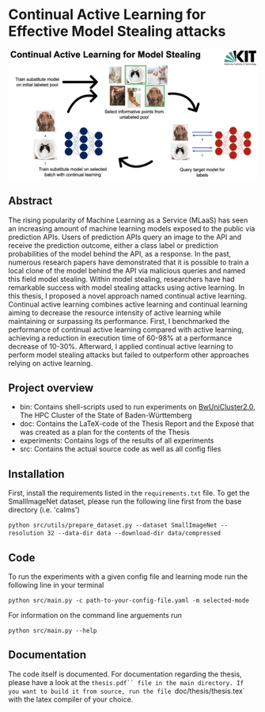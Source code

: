 # Continual Active Learning for Effective Model Stealing attacks

![Workflow of Continual Active Learning for Model Stealing](img/CALMS_Workflow.png)

## Abstract
The rising popularity of Machine Learning as a Service (MLaaS) has seen an increasing amount of machine learning models exposed to the public via prediction APIs. Users of prediction APIs query an image to the API and receive the prediction outcome, either a class label or prediction probabilities of the model behind the API, as a response. In the past, numerous research papers have demonstrated that it is possible to train a local clone of the model behind the API via malicious queries and named this field model stealing. Within model stealing, researchers have had remarkable success with model stealing attacks using active learning. In this thesis, I proposed a novel approach named continual active learning. Continual active learning combines active learning and continual learning aiming to decrease the resource intensity of active learning while maintaining or surpassing its performance. First, I benchmarked the performance of continual active learning compared with active learning, achieving a reduction in execution time of 60-98% at a performance decrease of 10-30%. Afterward, I applied continual active learning to perform model stealing attacks but failed to outperform other approaches relying on active learning.

## Project overview
- bin: Contains shell-scripts used to run experiments on [BwUniCluster2.0](https://wiki.bwhpc.de/e/BwUniCluster2.0/Login), The HPC Cluster of the State of Baden-Württemberg
- doc: Contains the LaTeX-code of the Thesis Report and the Exposé that was created as a plan for the contents of the Thesis
- experiments: Contains logs of the results of all experiments
- src: Contains the actual source code as well as all config files

## Installation
First, install the requirements listed in the `requirements.txt` file.
To get the SmallImageNet dataset, please run the following line first from the base directory (i.e. 'calms')

```console
python src/utils/prepare_dataset.py --dataset SmallImageNet --resolution 32 --data-dir data --download-dir data/compressed
```

## Code
To run the experiments with a given config file and learning mode run the following line in your terminal
```console
python src/main.py -c path-to-your-config-file.yaml -m selected-mode
```
For information on the command line arguements run
```console
python src/main.py --help
```
## Documentation
The code itself is documented. For documentation regarding the thesis, please have a look at the `thesis.pdf`` file in the main directory. If you want to build it from source, run the file `doc/thesis/thesis.tex` with the latex compiler of your choice.
